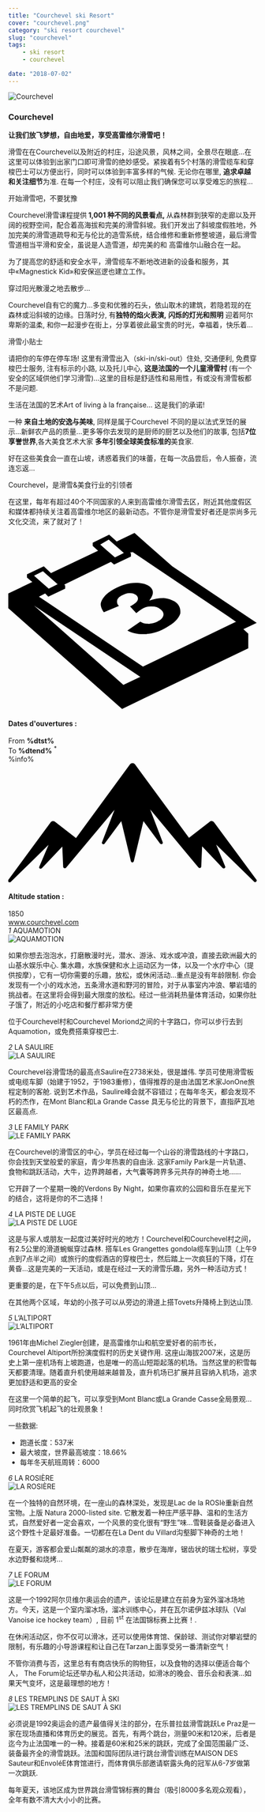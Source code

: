 ```yaml
---
title: "Courchevel ski Resort"
cover: "courchevel.png"
category: "ski resort courchevel"
slug: "courchevel"
tags:
    - ski resort
    - courchevel

date: "2018-07-02"
---
```


<div class="edito-wrapper station">
 <div class="banner-station">
<div class="banner-station-logo">
 <img src="assets/resortfiles/courchevel.png" alt="Courchevel">
</div>
 </div>
<h3 class="main-title-1 h-margin-bottom-0">Courchevel</h1>
 <div class="rich-text">
<p><strong>让我们放飞梦想，自由地爱，享受高雷维尔滑雪吧！</strong></p>
<p>滑雪在在Courchevel以及附近的村庄，沿途风景，风林之间，全景尽在眼底…在这里可以体验到出家门口即可滑雪的绝妙感受。紧挨着有5个村落的滑雪缆车和穿梭巴士可以方便出行，同时可以体验到丰富多样的气候. 无论你在哪里, <strong>追求卓越和关注细节</strong>为准. 在每一个村庄，没有可以阻止我们确保您可以享受难忘的旅程…</p>
<p>开始滑雪吧，不要犹豫 </p>
<p>Courchevel滑雪课程提供<strong> 1,001 种不同的风景看点, </strong>从森林群到狭窄的走廊以及开阔的视野空间，配合着高海拔和完美的滑雪斜坡。我们开发出了斜坡度假胜地，外加完美的滑雪道疏导和无与伦比的造雪系统，结合维修和重新修整坡道，最后滑雪雪道相当平滑和安全，虽说是人造雪道，却完美的和 高雷维尔山融合在一起。</p>
<p>为了提高您的舒适和安全水平，滑雪缆车不断地改进新的设备和服务，其中«Magnestick Kid»和安保巡逻也建立工作。 </p>
<p>穿过阳光散漫之地去散步…</p>
<p> Courchevel自有它的魔力…多变和优雅的石头，依山取木的建筑，若隐若现的在森林或沿斜坡的边缘。日落时分, 有<strong>独特的焰火表演,</strong> <strong>闪烁的灯光和照明</strong> 迎着阿尔卑斯的温柔, 和你一起漫步在街上，分享着彼此最宝贵的时光，幸福着，快乐着…</p>
<p>滑雪小贴士</p>
<p>请把你的车停在停车场! 这里有滑雪出入（ski-in/ski-out）住处, 交通便利, 免费穿梭巴士服务, 注有标示的小路, 以及托儿中心, <strong>这是法国的一个儿童滑雪村 </strong>(有一个安全的区域供他们学习滑雪)…这里的目标是舒适性和易用性，有或没有滑雪板都不是问题.</p>
<p>生活在法国的艺术Art of living à la française… 这是我们的承诺!</p>
<p>一种 <strong>来自土地的安逸与美味</strong>, 同样是属于Courchevel 不同的是以法式烹饪的展示…新鲜农产品的质量…更多等你去发现的是厨师的厨艺以及他们的故事, 包括<strong>7位享誉世界</strong>,各大美食艺术大家 <strong> 多年引领全球美食标准的</strong>美食家.</p>
<p>好在这些美食会一直在山坡，诱惑着我们的味蕾，在每一次品尝后，令人振奋，流连忘返…</p>
 <p>Courchevel，是滑雪&美食行业的引领者</p>
<p>在这里，每年有超过40个不同国家的人来到高雷维尔滑雪去区，附近其他度假区和媒体都持续关注着高雷维尔地区的最新动态。不管你是滑雪爱好者还是崇尚多元文化交流，来了就对了！</p>
 </div>
<div class="grid center">
<div class="col-6_sm-12">
 <i class="icon icon-date icon-55">
<svg xmlns="http://www.w3.org/2000/svg" viewBox="0 0 55.9 39.6"><path d="M37.6 15.5c-.7-.5-1.6-.8-2.6-.9-1.1 0-2.2.2-3.3.6 1.1-1.4 1.1-2.4.1-3.2-.7-.5-1.7-.8-3.1-.8-1.6 0-3.3.5-4.9 1.4-.9.5-1.7 1.1-2.2 1.7-.5.6-.8 1.2-.8 1.7s.2 1.1.7 1.8l3.4-1.4c-.4-.4-.5-.8-.4-1.3.1-.4.5-.8 1.1-1.1.6-.3 1.1-.5 1.7-.5.6 0 1 .1 1.4.4.4.3.6.7.4 1.2-.2.5-.8.9-1.7 1.4l1.4 1.5c.5-.4.9-.7 1.4-1 .6-.4 1.3-.5 2.1-.5s1.4.2 1.9.6c.6.4.8.9.7 1.4-.1.5-.5 1-1.2 1.3-.6.4-1.3.5-2 .6-.7 0-1.4-.1-2-.5l-2.9 2c1.1.6 2.5.9 4.1.8 1.6-.1 3.2-.6 4.7-1.5 1.6-.9 2.7-1.9 3.1-3.1.1-.9-.1-1.9-1.1-2.6z"></path><path d="M52.9 21.6l3-1.4-19-12.7L28.4 0l-4 1.9L22.7.4 19 2.2v.7L20.2 4 9.6 9 8 7.5 4.2 9.3v.7l1.2 1L0 13.6v3.3l25.6 22.6L54 25.9v-3.3l-1.1-1zM22.6 1.5l.9.8L26 4.5l-2 1-2.4-2.1-.9-.8 1.9-1.1zM7.8 8.6l.9.8 2.4 2.1-2 1-2.4-2.1-.9-.8 2-1zm18.1 25.5L5.8 16.3l23.9 16-3.8 1.8zM51.1 20L30.3 30 6.9 14.3l1.4-.7.7.7 3.8-1.8v-.7l-.2-.2 10.5-5.1.7.6 3.8-1.8v-.7l-.2-.2.6-.1 21.6 14.5 1.7 1.2h-.2z"></path></svg> </i>
 <h4 class="main-title-3 center h-fz-16">Dates d'ouvertures :</h4>
   <div class="opening-dates">
                     From <strong>%dtst%</strong> <br/>
                     To <strong>%dtend%</strong> <sup className="blue">*</sup>
     </div>
     %info%
</div>
<div class="col-6_sm-12">
 <i class="icon icon-mountain icon-55">
<svg xmlns="http://www.w3.org/2000/svg" viewBox="0 0 85.1 40.7"><path d="M23.2 25.6L41.7.4c.2-.3.5-.4.9-.4.3 0 .6.1.8.4l18.5 25.1L69 20c.2-.2.5-.3.8-.2.3 0 .5.2.7.4L85 39.8c.2.2.1.5-.1.7-.2.2-.5.2-.7 0l-13-12.7 3.1 7.5c.1.2 0 .5-.2.6-.2.1-.5.1-.7-.1l-7-7.4-.3 6.9c0 .2-.1.4-.4.5-.2.1-.4 0-.6-.2L48.6 15.8 52.9 27c.1.2 0 .5-.2.6-.2.1-.5.1-.7-.1l-5.7-7.7L43 33.5c-.1.2-.3.4-.5.4s-.4-.2-.5-.4l-3.3-13.7-5.7 7.7c-.2.2-.4.3-.7.1-.2-.1-.3-.4-.2-.6l4.3-11.1-16.6 19.8c-.1.2-.4.2-.6.2-.2-.1-.3-.2-.4-.5l-.3-6.9-7 7.4c-.2.2-.5.2-.7.1-.2-.1-.3-.4-.2-.6l3.2-7.5-13 12.7c-.2.2-.5.2-.7 0-.2-.2-.2-.5-.1-.7l14.5-19.7c.2-.2.4-.4.7-.4.3 0 .6 0 .8.2l7.2 5.6z"></path></svg> </i>
 <h4 class="main-title-3 center h-fz-16">Altitude station :</h4>
 1850
</div>
 </div>
<a rel="nofollow" href="http://www.courchevel.com/" class="btn btn-blue" target="_blank">www.courchevel.com</a>
<div class="poi-anchor-title" id="marker_1">
<em>1</em> AQUAMOTION
 </div>
<div class="o-actu fullWidth">
<div class="grid-noGutter-equalHeight_sm-1">
 <div class="col">
<img src="assets/resortfiles/aquamotion.jpg" alt="AQUAMOTION">
 </div>
 <div class="col">
<div class="pl2 rich-text">
<p>如果你想去泡泡水，打磨散漫时光，潜水、游泳、戏水或冲浪，直接去欧洲最大的山基水娱乐中心. 集水趣，水族保健和水上运动区为一体，以及一个水疗中心（提供按摩），它有一切你需要的乐趣，放松，或休闲活动…重点是没有年龄限制. 你会发现有一个小的戏水池，五条滑水道和野河的冒险，对于从事室内冲浪、攀岩墙的挑战者。在这里将会得到最大限度的放松。经过一些消耗热量体育活动，如果你肚子饿了，附近的小吃店和餐厅都非常方便</p>
<p>位于Courchevel村和Courchevel Moriond之间的十字路口，你可以步行去到Aquamotion，或免费搭乘穿梭巴士.</p>
</div>
 </div>
</div>
 </div>
<div class="poi-anchor-title" id="marker_2">
<em>2</em> LA SAULIRE
 </div>
<div class="o-actu fullWidth">
<div class="grid-noGutter-equalHeight_sm-1">
 <div class="col">
<img src="assets/resortfiles/saulire.jpg" alt="LA SAULIRE">
 </div>
 <div class="col">
<div class="pl2 rich-text">
<p>Courchevel谷滑雪场的最高点Saulire在2738米处，很是雄伟. 学员可使用滑雪板或电缆车脚（始建于1952，于1983重修），值得推荐的是由法国艺术家JonOne旅程定制的客舱. 说到艺术作品，Saulire峰会就不容错过；在每年冬天，都会发现不朽的杰作，在Mont Blanc和La Grande Casse 具无与伦比的背景下，直指萨瓦地区最高点.</p>
</div>
 </div>
</div>
 </div>
<div class="poi-anchor-title" id="marker_3">
<em>3</em> LE FAMILY PARK
 </div>
<div class="o-actu fullWidth">
<div class="grid-noGutter-equalHeight_sm-1">
 <div class="col">
<img src="assets/resortfiles/familypark.jpg" alt="LE FAMILY PARK">
 </div>
 <div class="col">
<div class="pl2 rich-text">
<p>在Courchevel的滑雪区的中心，学员在经过每一个山谷的滑雪路线的十字路口，你会找到天堂般爱的家庭，青少年热衷的自由泳. 这家Family Park是一片轨道、食物和跳跃活动，大牛，边界跨越者，大气囊等跨界多元共存的神奇土地……</p>
<p>它开辟了一个星期一晚的Verdons By Night，如果你喜欢的公园和音乐在星光下的结合，这将是你的不二选择！</p>
</div>
 </div>
</div>
 </div>
<div class="poi-anchor-title" id="marker_4">
<em>4</em> LA PISTE DE LUGE
 </div>
<div class="o-actu fullWidth">
<div class="grid-noGutter-equalHeight_sm-1">
 <div class="col">
<img src="assets/resortfiles/luge-courchevel.jpg" alt="LA PISTE DE LUGE">
 </div>
 <div class="col">
<div class="pl2 rich-text">
<p>这是与家人或朋友一起度过美好时光的地方！Courchevel和Courchevel村之间，有2.5公里的滑道蜿蜒穿过森林. 搭车Les Grangettes gondola缆车到山顶（上午9点到7点半之间）或旅行的度假酒店的穿梭巴士，然后踏上一次疯狂的下降，灯在黄昏…这是完美的一天活动，或是在经过一天的滑雪乐趣，另外一种活动方式！</p>
<p>更重要的是，在下午5点以后，可以免费到山顶…</p>
<p>在其他两个区域，年幼的小孩子可以从旁边的滑道上搭Tovets升降椅上到达山顶.</p>
</div>
 </div>
</div>
 </div>
<div class="poi-anchor-title" id="marker_5">
<em>5</em> L’ALTIPORT
 </div>
<div class="o-actu fullWidth">
<div class="grid-noGutter-equalHeight_sm-1">
 <div class="col">
<img src="assets/resortfiles/altiport.jpg" alt="L’ALTIPORT">
 </div>
 <div class="col">
<div class="pl2 rich-text">
 <p>1961年由Michel Ziegler创建，是高雷维尔山和航空爱好者的前市长，Courchevel Altiport所扮演度假村的历史关键作用. 这座山海拔2007米，这是历史上第一座机场有上坡跑道，也是唯一的高山短距起落的机场。当然这里的积雪每天都要清理。随着直升机使用越来越普及，直升机场已扩展并且容纳入机场，追求更加舒适和更高的安全 </p>
 <p>在这里一个简单的起飞，可以享受到Mont Blanc或La Grande Casse全局景观…同时欣赏飞机起飞的壮观景象！</p>
 <p>一些数据:</p>
 <ul>
 	<li>跑道长度：537米</li>
 	<li>最大坡度，世界最高坡度：18.66%</li>
 	<li>每年冬天航班周转：6000</li>
 </ul>
</div>
 </div>
</div>
 </div>
<div class="poi-anchor-title" id="marker_6">
<em>6</em> LA ROSIÈRE
 </div>
<div class="o-actu fullWidth">
<div class="grid-noGutter-equalHeight_sm-1">
 <div class="col">
<img src="assets/resortfiles/larosiere.jpg" alt="LA ROSIÈRE">
 </div>
 <div class="col">
<div class="pl2 rich-text">
<p>在一个独特的自然环境，在一座山的森林深处，发现是Lac de la ROSIè重新自然宝物。上版 Natura 2000-listed site. 它散发着一种庄严感平静、温和的生活方式，自然爱好者一定会喜欢，一个风景的变化很有“野生”味…雪鞋装备是必备进入这个野性十足最好准备。一切都在在La Dent du Villard沟壑脚下神奇的土地！ </p>

<p>在夏天，游客都会爱山粼粼的湖水的凉意，散步在海岸，锯齿状的瑞士松树，享受水边野餐和烧烤…</p>
</div>
 </div>
</div>
 </div>
<div class="poi-anchor-title" id="marker_7">
<em>7</em> LE FORUM
 </div>
<div class="o-actu fullWidth">
<div class="grid-noGutter-equalHeight_sm-1">
 <div class="col">
<img src="assets/resortfiles/leforum.jpg" alt="LE FORUM">
 </div>
 <div class="col">
<div class="pl2 rich-text">
<p>这是一个1992阿尔贝维尔奥运会的遗产，该论坛是建立在前身为室外溜冰场地方。今天，这是一个室内溜冰场，溜冰训练中心，并在瓦尔诺伊兹冰球队（Val Vanoise ice hockey team）, 目前 1<sup>st</sup> 在法国锦标赛上比赛！.</p>
<p>在休闲活动区，你不仅可以滑冰，还可以使用体育馆、保龄球、测试你对攀岩壁的限制，有乐趣的小导游课程和让自己在Tarzan上面享受另一番清新空气！ </p>
<p>不管你消费与否，这里总有有商店快乐的购物狂，以及食物的选择以便适合每个人， The Forum论坛还举办私人和公共活动，如滑冰的晚会、音乐会和表演…如果天气变坏，这是最理想的地方！</p>
</div>
 </div>
</div>
 </div>
<div class="poi-anchor-title" id="marker_8">
<em>8</em> LES TREMPLINS DE SAUT À SKI
 </div>
<div class="o-actu fullWidth">
<div class="grid-noGutter-equalHeight_sm-1">
 <div class="col">
<img src="assets/resortfiles/courchevel.jpg" alt="LES TREMPLINS DE SAUT À SKI">
 </div>
 <div class="col">
<div class="pl2 rich-text">
<p>必须说是1992奥运会的遗产最值得关注的部分，在乐普拉兹滑雪跳跃Le Praz是一家在现场直播和体育历史的展览。首先，有两个跳台，测量90米和120米，后者是迄今为止法国唯一的一种。接着是60米和25米的跳跃，完成了全国范围最广泛、装备最齐全的滑雪跳跃。法国和国际团队进行跳台滑雪训练在MAISON DES Sauteur和EnvoléE体育馆进行，而体育俱乐部邀请崭露头角的冠军从6-7岁做第一次跳跃.</p>
<p>每年夏天，该地区成为世界跳台滑雪锦标赛的舞台（吸引8000多名观众观看），全年有数不清大大小小的比赛。</p>
</div>
 </div>
</div>
 </div>
</div>
